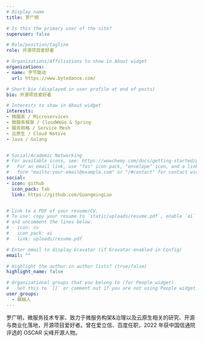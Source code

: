 ```yaml
---
# Display name
title: 罗广明

# Is this the primary user of the site?
superuser: false

# Role/position/tagline
role: 开源项目爱好者

# Organizations/Affiliations to show in About widget
organizations:
- name: 字节跳动
  url: https://www.bytedance.com/

# Short bio (displayed in user profile at end of posts)
bio: 开源项目爱好者

# Interests to show in About widget
interests:
- 微服务 / Microservices
- 微服务框架 / CloudWeGo & Spring
- 服务网格 / Service Mesh
- 云原生 / Cloud Native
- Java / Golang


# Social/Academic Networking
# For available icons, see: https://wowchemy.com/docs/getting-started/page-builder/#icons
#   For an email link, use "fas" icon pack, "envelope" icon, and a link in the
#   form "mailto:your-email@example.com" or "/#contact" for contact widget.
social:
- icon: github
  icon_pack: fab
  link: https://github.com/GuangmingLuo


# Link to a PDF of your resume/CV.
# To use: copy your resume to `static/uploads/resume.pdf`, enable `ai` icons in `params.toml`, 
# and uncomment the lines below.
# - icon: cv
#   icon_pack: ai
#   link: uploads/resume.pdf

# Enter email to display Gravatar (if Gravatar enabled in Config)
email: ""

# Highlight the author in author lists? (true/false)
highlight_name: false

# Organizational groups that you belong to (for People widget)
#   Set this to `[]` or comment out if you are not using People widget.
user_groups:
  - 撰稿人
---
```


罗广明，微服务技术专家、致力于微服务构架&治理以及云原生相关的研究、开源与商业化落地，开源项目爱好者。曾在爱立信、百度任职，2022 年获中国信通院评选的 OSCAR 尖峰开源人物。



